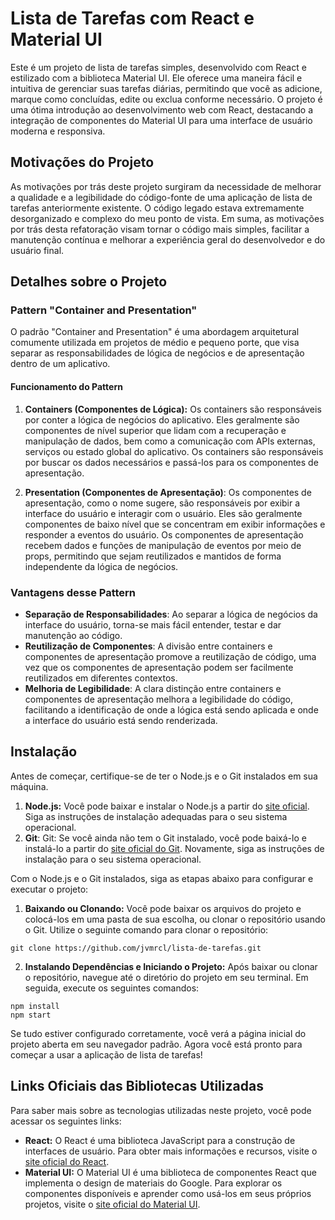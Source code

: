 # Lista de Tarefas com React e Material UI

Este é um projeto de lista de tarefas simples, desenvolvido com React e estilizado com a biblioteca Material UI. Ele oferece uma maneira fácil e intuitiva de gerenciar suas tarefas diárias, permitindo que você as adicione, marque como concluídas, edite ou exclua conforme necessário. O projeto é uma ótima introdução ao desenvolvimento web com React, destacando a integração de componentes do Material UI para uma interface de usuário moderna e responsiva.

## Motivações do Projeto

As motivações por trás deste projeto surgiram da necessidade de melhorar a qualidade e a legibilidade do código-fonte de uma aplicação de lista de tarefas anteriormente existente. O código legado estava extremamente desorganizado e complexo do meu ponto de vista. Em suma, as motivações por trás desta refatoração visam tornar o código mais simples, facilitar a manutenção contínua e melhorar a experiência geral do desenvolvedor e do usuário final.

## Detalhes sobre o Projeto
### Pattern "Container and Presentation"

O padrão "Container and Presentation" é uma abordagem arquitetural comumente utilizada em projetos de médio e pequeno porte, que visa separar as responsabilidades de lógica de negócios e de apresentação dentro de um aplicativo.

#### Funcionamento do Pattern

1. **Containers (Componentes de Lógica):** Os containers são responsáveis por conter a lógica de negócios do aplicativo. Eles geralmente são componentes de nível superior que lidam com a recuperação e manipulação de dados, bem como a comunicação com APIs externas, serviços ou estado global do aplicativo. Os containers são responsáveis por buscar os dados necessários e passá-los para os componentes de apresentação.

2. **Presentation (Componentes de Apresentação)**: Os componentes de apresentação, como o nome sugere, são responsáveis por exibir a interface do usuário e interagir com o usuário. Eles são geralmente componentes de baixo nível que se concentram em exibir informações e responder a eventos do usuário. Os componentes de apresentação recebem dados e funções de manipulação de eventos por meio de props, permitindo que sejam reutilizados e mantidos de forma independente da lógica de negócios.

### Vantagens desse Pattern

- **Separação de Responsabilidades**: Ao separar a lógica de negócios da interface do usuário, torna-se mais fácil entender, testar e dar manutenção ao código.
- **Reutilização de Componentes**: A divisão entre containers e componentes de apresentação promove a reutilização de código, uma vez que os componentes de apresentação podem ser facilmente reutilizados em diferentes contextos.
- **Melhoria de Legibilidade**: A clara distinção entre containers e componentes de apresentação melhora a legibilidade do código, facilitando a identificação de onde a lógica está sendo aplicada e onde a interface do usuário está sendo renderizada.

## Instalação

Antes de começar, certifique-se de ter o Node.js e o Git instalados em sua máquina.

1. **Node.js:** Você pode baixar e instalar o Node.js a partir do [site oficial](https://nodejs.org/en). Siga as instruções de instalação adequadas para o seu sistema operacional.
2. **Git**: Git: Se você ainda não tem o Git instalado, você pode baixá-lo e instalá-lo a partir do [site oficial do Git](https://git-scm.com). Novamente, siga as instruções de instalação para o seu sistema operacional.

Com o Node.js e o Git instalados, siga as etapas abaixo para configurar e executar o projeto:

1. **Baixando ou Clonando:** Você pode baixar os arquivos do projeto e colocá-los em uma pasta de sua escolha, ou clonar o repositório usando o Git. Utilize o seguinte comando para clonar o repositório:

```
git clone https://github.com/jvmrcl/lista-de-tarefas.git
```

2. **Instalando Dependências e Iniciando o Projeto:** Após baixar ou clonar o repositório, navegue até o diretório do projeto em seu terminal. Em seguida, execute os seguintes comandos:

```
npm install
npm start
```

Se tudo estiver configurado corretamente, você verá a página inicial do projeto aberta em seu navegador padrão. Agora você está pronto para começar a usar a aplicação de lista de tarefas!

## Links Oficiais das Bibliotecas Utilizadas

Para saber mais sobre as tecnologias utilizadas neste projeto, você pode acessar os seguintes links:

- **React:** O React é uma biblioteca JavaScript para a construção de interfaces de usuário. Para obter mais informações e recursos, visite o [site oficial do React](https://react.dev/).
- **Material UI:** O Material UI é uma biblioteca de componentes React que implementa o design de materiais do Google. Para explorar os componentes disponíveis e aprender como usá-los em seus próprios projetos, visite o [site oficial do Material UI](https://mui.com/material-ui/).
